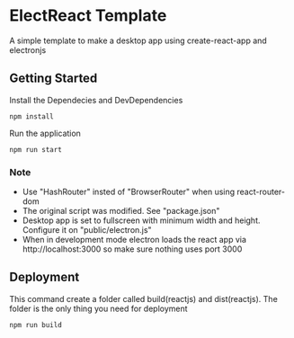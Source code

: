 # ElectReact Template

A simple template to make a desktop app using create-react-app and electronjs

## Getting Started

Install the Dependecies and DevDependencies

```
npm install
```

Run the application

```
npm run start
```

### Note

- Use "HashRouter" insted of "BrowserRouter" when using react-router-dom
- The original script was modified. See "package.json"
- Desktop app is set to fullscreen with minimum width and height. Configure it on "public/electron.js"
- When in development mode electron loads the react app via http://localhost:3000 so make sure nothing uses port 3000

## Deployment

This command create a folder called build(reactjs) and dist(reactjs). The folder is the only thing you need for deployment

```
npm run build
```
